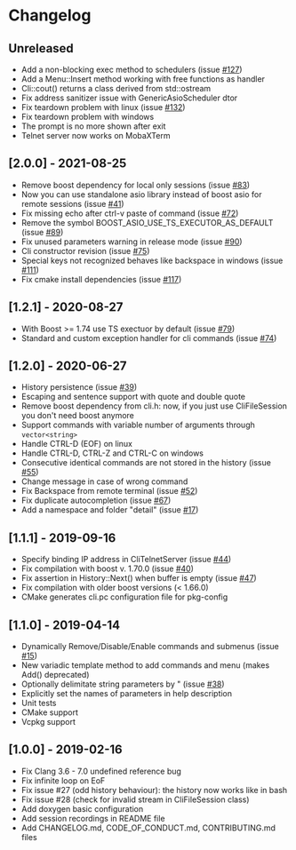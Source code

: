# Changelog

## Unreleased

 - Add a non-blocking exec method to schedulers (issue [#127](https://github.com/daniele77/cli/issues/127))
 - Add a Menu::Insert method working with free functions as handler
 - Cli::cout() returns a class derived from std::ostream
 - Fix address sanitizer issue with GenericAsioScheduler dtor
 - Fix teardown problem with linux (issue [#132](https://github.com/daniele77/cli/issues/132))
 - Fix teardown problem with windows
 - The prompt is no more shown after exit
 - Telnet server now works on MobaXTerm

## [2.0.0] - 2021-08-25

 - Remove boost dependency for local only sessions (issue [#83](https://github.com/daniele77/cli/issues/83))
 - Now you can use standalone asio library instead of boost asio for remote sessions (issue [#41](https://github.com/daniele77/cli/issues/41))
 - Fix missing echo after ctrl-v paste of command (issue [#72](https://github.com/daniele77/cli/issues/72))
 - Remove the symbol BOOST_ASIO_USE_TS_EXECUTOR_AS_DEFAULT (issue [#89](https://github.com/daniele77/cli/issues/89))
 - Fix unused parameters warning in release mode (issue [#90](https://github.com/daniele77/cli/issues/90))
 - Cli constructor revision (issue [#75](https://github.com/daniele77/cli/issues/75))
 - Special keys not recognized behaves like backspace in windows (issue [#111](https://github.com/daniele77/cli/issues/111))
 - Fix cmake install dependencies (issue [#117](https://github.com/daniele77/cli/issues/117))

## [1.2.1] - 2020-08-27

 - With Boost >= 1.74 use TS exectuor by default (issue [#79](https://github.com/daniele77/cli/issues/79))
 - Standard and custom exception handler for cli commands (issue [#74](https://github.com/daniele77/cli/issues/74))

## [1.2.0] - 2020-06-27

 - History persistence (issue [#39](https://github.com/daniele77/cli/issues/39))
 - Escaping and sentence support with quote and double quote
 - Remove boost dependency from cli.h: now, if you just use CliFileSession you don't need boost anymore
 - Support commands with variable number of arguments through `vector<string>`
 - Handle CTRL-D (EOF) on linux
 - Handle CTRL-D, CTRL-Z and CTRL-C on windows
 - Consecutive identical commands are not stored in the history (issue [#55](https://github.com/daniele77/cli/issues/55))
 - Change message in case of wrong command
 - Fix Backspace from remote terminal (issue [#52](https://github.com/daniele77/cli/issues/52))
 - Fix duplicate autocompletion (issue [#67](https://github.com/daniele77/cli/issues/67))
 - Add a namespace and folder "detail" (issue [#17](https://github.com/daniele77/cli/issues/17))
 
## [1.1.1] - 2019-09-16

 - Specify binding IP address in CliTelnetServer (issue [#44](https://github.com/daniele77/cli/issues/44))
 - Fix compilation with boost v. 1.70.0 (issue [#40](https://github.com/daniele77/cli/issues/40))
 - Fix assertion in History::Next() when buffer is empty (issue [#47](https://github.com/daniele77/cli/issues/47))
 - Fix compilation with older boost versions (< 1.66.0)
 - CMake generates cli.pc configuration file for pkg-config

## [1.1.0] - 2019-04-14

- Dynamically Remove/Disable/Enable commands and submenus (issue [#15](https://github.com/daniele77/cli/issues/15))
- New variadic template method to add commands and menu (makes Add() deprecated)
- Optionally delimitate string parameters by " (issue [#38](https://github.com/daniele77/cli/issues/38))
- Explicitly set the names of parameters in help description
- Unit tests
- CMake support
- Vcpkg support

## [1.0.0] - 2019-02-16

- Fix Clang 3.6 - 7.0 undefined reference bug
- Fix infinite loop on EoF
- Fix issue #27 (odd history behaviour): the history now works like in bash
- Fix issue #28 (check for invalid stream in CliFileSession class)
- Add doxygen basic configuration
- Add session recordings in README file
- Add CHANGELOG.md, CODE_OF_CONDUCT.md, CONTRIBUTING.md files
